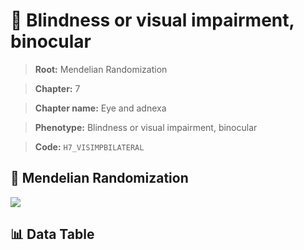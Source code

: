 # 🧪 Blindness or visual impairment, binocular

> **Root:** Mendelian Randomization

> **Chapter:** 7  

> **Chapter name:** Eye and adnexa

> **Phenotype:** Blindness or visual impairment, binocular  

> **Code:** `H7_VISIMPBILATERAL`

## 🧬 Mendelian Randomization  

<img src="/MR/Figures/Forward/H7_VISIMPBILATERAL.png"/>

## 📊 Data Table

<CsvTableMRF src="/public/MR/Data/Forward/H7_VISIMPBILATERAL.csv"/>
